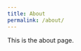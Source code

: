 ```yaml
---
title: About
permalink: /about/
---
```


This is the about page.

[jekyll-organization]: https://github.com/jekyll
